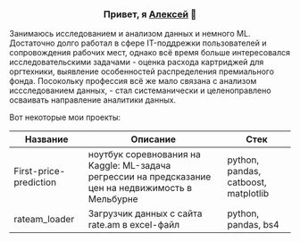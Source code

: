 <h3 align="center">Привет, я <a href="https://t.me/AlexeyPitev" target="_blank">Алексей</a> 👋</h3>


Занимаюсь исследованием и анализом данных и немного ML. Достаточно долго работал в сфере IT-поддрежки пользователей и сопровождения рабочих мест, однако всё время больше интересовался исследовательскими задачами - оценка расхода картриджей для оргтехники, выявление особенностей распределения премиального фонда. Посокольку профессия всё же мало связана с анализом иссследованием данных, - стал системанически и целеноправлено осваивать направление аналитики данных.

Вот некоторые мои проекты:

| Название                   | Описание                                                                                           | Стек                                 |
|----------------------------|----------------------------------------------------------------------------------------------------|--------------------------------------|
| First-price-prediction     | ноутбук соревнования на Kaggle: ML-задача регрессии на предсказание цен на недвижимость в Мельбурне| python, pandas, catboost, matplotlib |
| rateam_loader              | Загрузчик данных с сайта rate.am в excel-файл                                                      | python, pandas, bs4                  |


<!--
**AlekseyPitev/AlekseyPitev** is a ✨ _special_ ✨ repository because its `README.md` (this file) appears on your GitHub profile.

Here are some ideas to get you started:

- 🔭 I’m currently working on ...
- 🌱 I’m currently learning ...
- 👯 I’m looking to collaborate on ...
- 🤔 I’m looking for help with ...
- 💬 Ask me about ...
- 📫 How to reach me: ...
- 😄 Pronouns: ...
- ⚡ Fun fact: ...
-->
